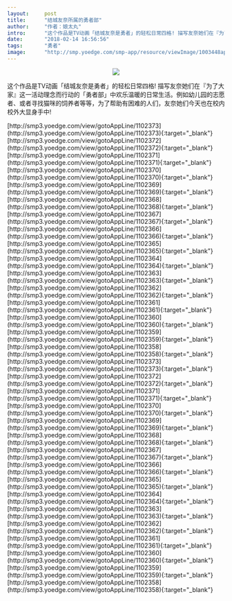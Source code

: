 ```yaml
---
layout:     post
title:      "结城友奈所属的勇者部"
author:     "作者：娘太丸"
intro:      "这个作品是TV动画「结城友奈是勇者」的轻松日常四格! 描写友奈她们在『为了大家』这一活动理念而行动的「勇者部」中欢乐温暖的日常生活。例如幼儿园的志愿者、或者寻找猫咪的饲养者等等，为了帮助有困难的人们，友奈她们今天也在校内校外大显身手中!"
date:       "2018-02-14 16:56:56"
tags:       "勇者"
image:      "http://smp.yoedge.com/smp-app/resource/viewImage/1003448appline.png"
---
```

<div style="text-align: center">
<p><img src="http://smp.yoedge.com/smp-app/resource/viewImage/1003448appline.png"/></p>
</div>
<p class="post-meta">
<span>这个作品是TV动画「结城友奈是勇者」的轻松日常四格! 描写友奈她们在『为了大家』这一活动理念而行动的「勇者部」中欢乐温暖的日常生活。例如幼儿园的志愿者、或者寻找猫咪的饲养者等等，为了帮助有困难的人们，友奈她们今天也在校内校外大显身手中!</span>
</p>
[http://smp3.yoedge.com/view/gotoAppLine/1102373](http://smp3.yoedge.com/view/gotoAppLine/1102373){:target="_blank"}
[http://smp3.yoedge.com/view/gotoAppLine/1102372](http://smp3.yoedge.com/view/gotoAppLine/1102372){:target="_blank"}
[http://smp3.yoedge.com/view/gotoAppLine/1102371](http://smp3.yoedge.com/view/gotoAppLine/1102371){:target="_blank"}
[http://smp3.yoedge.com/view/gotoAppLine/1102370](http://smp3.yoedge.com/view/gotoAppLine/1102370){:target="_blank"}
[http://smp3.yoedge.com/view/gotoAppLine/1102369](http://smp3.yoedge.com/view/gotoAppLine/1102369){:target="_blank"}
[http://smp3.yoedge.com/view/gotoAppLine/1102368](http://smp3.yoedge.com/view/gotoAppLine/1102368){:target="_blank"}
[http://smp3.yoedge.com/view/gotoAppLine/1102367](http://smp3.yoedge.com/view/gotoAppLine/1102367){:target="_blank"}
[http://smp3.yoedge.com/view/gotoAppLine/1102366](http://smp3.yoedge.com/view/gotoAppLine/1102366){:target="_blank"}
[http://smp3.yoedge.com/view/gotoAppLine/1102365](http://smp3.yoedge.com/view/gotoAppLine/1102365){:target="_blank"}
[http://smp3.yoedge.com/view/gotoAppLine/1102364](http://smp3.yoedge.com/view/gotoAppLine/1102364){:target="_blank"}
[http://smp3.yoedge.com/view/gotoAppLine/1102363](http://smp3.yoedge.com/view/gotoAppLine/1102363){:target="_blank"}
[http://smp3.yoedge.com/view/gotoAppLine/1102362](http://smp3.yoedge.com/view/gotoAppLine/1102362){:target="_blank"}
[http://smp3.yoedge.com/view/gotoAppLine/1102361](http://smp3.yoedge.com/view/gotoAppLine/1102361){:target="_blank"}
[http://smp3.yoedge.com/view/gotoAppLine/1102360](http://smp3.yoedge.com/view/gotoAppLine/1102360){:target="_blank"}
[http://smp3.yoedge.com/view/gotoAppLine/1102359](http://smp3.yoedge.com/view/gotoAppLine/1102359){:target="_blank"}
[http://smp3.yoedge.com/view/gotoAppLine/1102358](http://smp3.yoedge.com/view/gotoAppLine/1102358){:target="_blank"}
[http://smp3.yoedge.com/view/gotoAppLine/1102373](http://smp3.yoedge.com/view/gotoAppLine/1102373){:target="_blank"}
[http://smp3.yoedge.com/view/gotoAppLine/1102372](http://smp3.yoedge.com/view/gotoAppLine/1102372){:target="_blank"}
[http://smp3.yoedge.com/view/gotoAppLine/1102371](http://smp3.yoedge.com/view/gotoAppLine/1102371){:target="_blank"}
[http://smp3.yoedge.com/view/gotoAppLine/1102370](http://smp3.yoedge.com/view/gotoAppLine/1102370){:target="_blank"}
[http://smp3.yoedge.com/view/gotoAppLine/1102369](http://smp3.yoedge.com/view/gotoAppLine/1102369){:target="_blank"}
[http://smp3.yoedge.com/view/gotoAppLine/1102368](http://smp3.yoedge.com/view/gotoAppLine/1102368){:target="_blank"}
[http://smp3.yoedge.com/view/gotoAppLine/1102367](http://smp3.yoedge.com/view/gotoAppLine/1102367){:target="_blank"}
[http://smp3.yoedge.com/view/gotoAppLine/1102366](http://smp3.yoedge.com/view/gotoAppLine/1102366){:target="_blank"}
[http://smp3.yoedge.com/view/gotoAppLine/1102365](http://smp3.yoedge.com/view/gotoAppLine/1102365){:target="_blank"}
[http://smp3.yoedge.com/view/gotoAppLine/1102364](http://smp3.yoedge.com/view/gotoAppLine/1102364){:target="_blank"}
[http://smp3.yoedge.com/view/gotoAppLine/1102363](http://smp3.yoedge.com/view/gotoAppLine/1102363){:target="_blank"}
[http://smp3.yoedge.com/view/gotoAppLine/1102362](http://smp3.yoedge.com/view/gotoAppLine/1102362){:target="_blank"}
[http://smp3.yoedge.com/view/gotoAppLine/1102361](http://smp3.yoedge.com/view/gotoAppLine/1102361){:target="_blank"}
[http://smp3.yoedge.com/view/gotoAppLine/1102360](http://smp3.yoedge.com/view/gotoAppLine/1102360){:target="_blank"}
[http://smp3.yoedge.com/view/gotoAppLine/1102359](http://smp3.yoedge.com/view/gotoAppLine/1102359){:target="_blank"}
[http://smp3.yoedge.com/view/gotoAppLine/1102358](http://smp3.yoedge.com/view/gotoAppLine/1102358){:target="_blank"}


